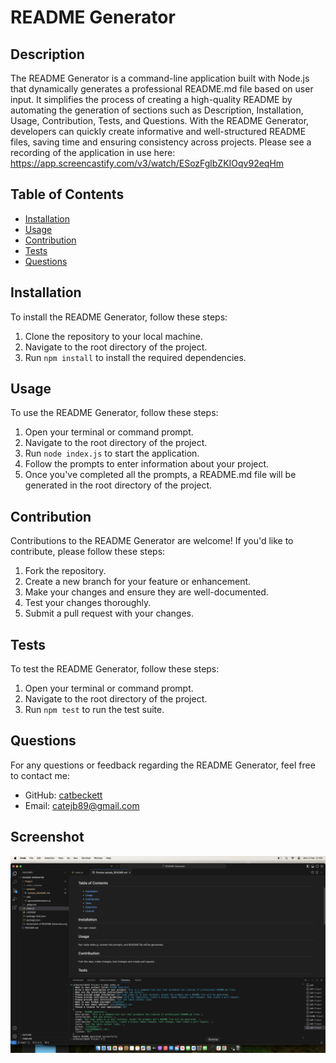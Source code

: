 # README Generator

## Description

The README Generator is a command-line application built with Node.js that dynamically generates a professional README.md file based on user input. It simplifies the process of creating a high-quality README by automating the generation of sections such as Description, Installation, Usage, Contribution, Tests, and Questions. With the README Generator, developers can quickly create informative and well-structured README files, saving time and ensuring consistency across projects.
Please see a recording of the application in use here:  https://app.screencastify.com/v3/watch/ESozFglbZKIOqv92eqHm

## Table of Contents

- [Installation](#installation)
- [Usage](#usage)
- [Contribution](#contribution)
- [Tests](#tests)
- [Questions](#questions)

## Installation

To install the README Generator, follow these steps:

1. Clone the repository to your local machine.
2. Navigate to the root directory of the project.
3. Run `npm install` to install the required dependencies.

## Usage

To use the README Generator, follow these steps:

1. Open your terminal or command prompt.
2. Navigate to the root directory of the project.
3. Run `node index.js` to start the application.
4. Follow the prompts to enter information about your project.
5. Once you've completed all the prompts, a README.md file will be generated in the root directory of the project.

## Contribution

Contributions to the README Generator are welcome! If you'd like to contribute, please follow these steps:

1. Fork the repository.
2. Create a new branch for your feature or enhancement.
3. Make your changes and ensure they are well-documented.
4. Test your changes thoroughly.
5. Submit a pull request with your changes.

## Tests

To test the README Generator, follow these steps:

1. Open your terminal or command prompt.
2. Navigate to the root directory of the project.
3. Run `npm test` to run the test suite.

## Questions

For any questions or feedback regarding the README Generator, feel free to contact me:

- GitHub: [catbeckett](https://github.com/catbeckett)
- Email: catejb89@gmail.com


## Screenshot
![Screenshot of README Generator](/Project/Screenshot%20of%20README%20Generator.png)
